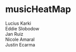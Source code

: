 # musicHeatMap
Lucius Karki<br>
Eddie Slobodow<br>
Jan Ruiz<br>
Nicole Amaral<br>
Justin Ecarma<br>
